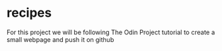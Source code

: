 # recipes

For this project we will be following The Odin Project tutorial to create a small webpage and push it on github